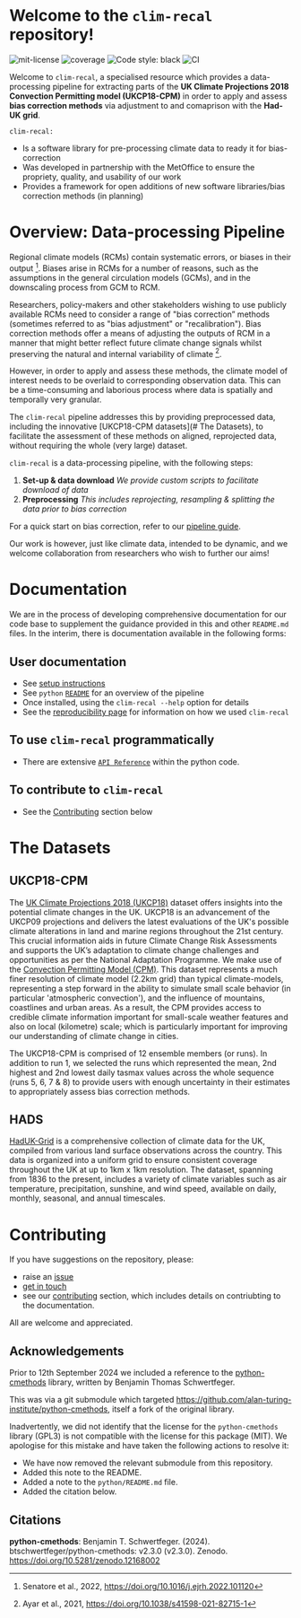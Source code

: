 # Welcome to the `clim-recal` repository!
![mit-license](https://img.shields.io/github/license/alan-turing-institute/clim-recal)
![coverage](https://alan-turing-institute.github.io/clim-recal/assets/coverage.svg)
![Code style: black](https://img.shields.io/badge/code%20style-black-000000.svg)
![CI](https://github.com/alan-turing-institute/clim-recal/actions/workflows/ci.yaml/badge.svg)

Welcome to `clim-recal`, a specialised resource which provides a data-processing pipeline for extracting parts of the **UK Climate Projections 2018 Convection Permitting model (UKCP18-CPM)** in order to apply and assess **bias correction methods** via adjustment to and comaprison with the **Had-UK grid**.


`clim-recal:`

- Is a software library for pre-processing climate data to ready it for bias-correction
- Was developed in partnership with the MetOffice to ensure the propriety, quality, and usability of our work
- Provides a framework for open additions of new software libraries/bias correction methods (in planning)

# Overview: Data-processing Pipeline

Regional climate models (RCMs) contain systematic errors, or biases in their output [^1]. Biases arise in RCMs for a number of reasons, such as the assumptions in the general circulation models (GCMs), and in the downscaling process from GCM to RCM.

Researchers, policy-makers and other stakeholders wishing to use publicly available RCMs need to consider a range of "bias correction” methods (sometimes referred to as "bias adjustment" or "recalibration").
Bias correction methods offer a means of adjusting the outputs of RCM in a manner that might better reflect future climate change signals whilst preserving the natural and internal variability of climate [^2].

However, in order to apply and assess these methods, the climate model of interest needs to be overlaid to corresponding observation data. This can be a time-consuming and laborious process where data is spatially and temporally very granular.

The `clim-recal` pipeline addresses this by providing preprocessed data, including the innovative [UKCP18-CPM datasets](# The Datasets), to facilitate the assessment of these methods on aligned, reprojected data, without requiring the whole (very large) dataset.

`clim-recal` is a data-processing pipeline, with the following steps:

1. **Set-up & data download**
    *We provide custom scripts to facilitate download of data*
2. **Preprocessing**
    *This includes reprojecting, resampling & splitting the data prior to bias correction*


For a quick start on bias correction, refer to our [pipeline guide](python/README.md).

Our work is however, just like climate data, intended to be dynamic, and we welcome collaboration from researchers who wish to further our aims!


# Documentation

We are in the process of developing comprehensive documentation for our code base to supplement the guidance provided in this and other `README.md` files. In the interim, there is documentation available in the following forms:

## User documentation

- See [setup instructions](setup-instructions.md)
- See `python` [`README`](python/README.md) for an overview of the pipeline
- Once installed, using the `clim-recal --help` option for details
- See the [reproducibility page](docs/reproducibility.qmd) for information on how we used `clim-recal`

## To use `clim-recal` programmatically

- There are extensive [`API Reference`](docs/reference) within the python code.

## To contribute to `clim-recal`

- See the [Contributing](docs/contributing.md) section below

# The Datasets

## UKCP18-CPM
The [UK Climate Projections 2018 (UKCP18)](https://www.metoffice.gov.uk/research/approach/collaboration/ukcp) dataset offers insights into the potential climate changes in the UK. UKCP18 is an advancement of the UKCP09 projections and delivers the latest evaluations of the UK's possible climate alterations in land and marine regions throughout the 21st century. This crucial information aids in future Climate Change Risk Assessments and supports the UK’s adaptation to climate change challenges and opportunities as per the National Adaptation Programme.
We make use of the [Convection Permitting Model (CPM)](https://www.metoffice.gov.uk/pub/data/weather/uk/ukcp18/science-reports/UKCP-Convection-permitting-model-projections-report.pdf). This dataset represents a much finer resolution of climate model (2.2km grid) than typical climate-models, representing a step forward in the ability to simulate small scale behavior (in particular 'atmospheric convection'), and the influence of mountains, coastlines and urban areas. As a result, the CPM provides access to credible climate information important for small-scale weather features and also on local (kilometre) scale; which is particularly important for improving our understanding of climate change in cities.

The UKCP18-CPM is comprised of 12 ensemble members (or runs). In addition to run 1, we selected the runs which represented the mean, 2nd highest and 2nd lowest daily tasmax values across the whole sequence (runs 5, 6, 7 & 8) to provide users with enough uncertainty in their estimates to appropriately assess bias correction methods.

## HADS
[HadUK-Grid](https://www.metoffice.gov.uk/research/climate/maps-and-data/data/haduk-grid/haduk-grid) is a comprehensive collection of climate data for the UK, compiled from various land surface observations across the country. This data is organized into a uniform grid to ensure consistent coverage throughout the UK at up to 1km x 1km resolution. The dataset, spanning from 1836 to the present, includes a variety of climate variables such as air temperature, precipitation, sunshine, and wind speed, available on daily, monthly, seasonal, and annual timescales.


# Contributing

If you have suggestions on the repository, please:
- raise an [issue](https://github.com/alan-turing-institute/clim-recal/issues)
- [get in touch](mailto:clim-recal@turing.ac.uk)
- see our [contributing](docs/contributing.md) section, which includes details on contriubting to the documentation.

All are welcome and appreciated.

## Acknowledgements

Prior to 12th September 2024 we included a reference to the [python-cmethods](https://github.com/btschwertfeger/python-cmethods) library, written by Benjamin Thomas Schwertfeger.

This was via a git submodule which targeted https://github.com/alan-turing-institute/python-cmethods, itself a fork of the original library.

Inadvertently, we did not identify that the license for the `python-cmethods` library (GPL3) is not compatible with the license for this package (MIT). We apologise for this mistake and have taken the following actions to resolve it:

* We have now removed the relevant submodule from this repository.
* Added this note to the README.
* Added a note to the `python/README.md` file.
* Added the citation below.


## Citations

[^1]: Senatore et al., 2022, <https://doi.org/10.1016/j.ejrh.2022.101120>
[^2]: Ayar et al., 2021, <https://doi.org/10.1038/s41598-021-82715-1>

**python-cmethods**: Benjamin T. Schwertfeger. (2024). btschwertfeger/python-cmethods: v2.3.0 (v2.3.0). Zenodo. https://doi.org/10.5281/zenodo.12168002
